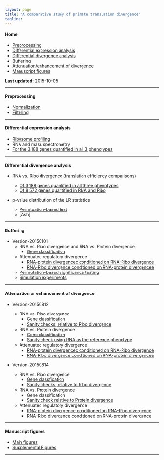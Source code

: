 ```yaml
---
layout: page
title: "A comparative study of primate translation divergence"
tagline: 
---
```


#### Home
  * [Preprocessing](#preprocessing)
  * [Differential expression analysis](#differential-expression)
  * [Differential divergence analysis](#differential-divergence)
  * [Buffering](#buffering)
  * [Attenuation/enhancement of divergence](#attenuation-divergence)
  * [Manuscript figures](#manuscript)

**Last updated:** 2015-10-05 

---

#### Preprocessing <a id = 'preprocessing'></a>

* [Normalization](pages/upcoming.html)
* [Filtering](pages/upcoming.html)

---

#### Differential expression analysis <a id = 'differential-expression'></a>

* [Ribosome profiling](project/analysis/DE-ribo.html)
* [RNA and mass spectrometry](pages/upcoming.html)
* [For the 3,188 genes quantified in all 3 phenotypes](pages/upcoming.html)

---

#### Differential divergence analysis <a id = 'differential-divergence'></a>

* RNA vs. Ribo divergence (translation efficiency comparisons)
    * [Of 3,188 genes quantified in all three phenotypes](project/analysis/compare-ribo-rna-divergence.html)
    * [Of 8,572 genes quantified in RNA and Ribo](project/analysis/compare-ribo-rna-quantified-in-sequencing.html)

* p-value distribution of the LR statistics
    * [Permtuation-based test](project/analysis/permutation-interaction-test.html)
    * [Ash]

---

#### Buffering <a id = 'buffering'></a>

* Version-20150101
    * RNA vs. Ribo divergence and RNA vs. Protein divergence
        * [Gene classification](project/analysis/rna-ribo-pro-buffering.html)
    * Attenuated regulatory divergence
        * [RNA-protein divergencec conditioned on RNA-Ribo divergence](project/analysis/TE-genes-ribo-pro-buffering.html)
        * [RNA-Ribo divergence conditioned on RNA-protein divergencee](project/analysis/buffering-rna-pro-v2.html)
	* [Permutation-based significance testing](project/analysis/null-data-1000.html)
	* [Simulation experiments](project/analysis/divergence-table-simulate.html)

---

#### Attenuation or enhancement of divergence <a id = 'attenuation-divergence'></a>

* Version-20150812
    * RNA vs. Ribo divergence
        * [Gene classification](project/analysis/compare-ribo-rna-direction-20150812.html)
        * [Sanity checks, relative to Ribo divergence](project/analysis/divergence-check-ribo-ref-20150812.html)
    * RNA vs. Protein divergence
        * [Gene classification](project/analysis/compare-rna-pro-divergence-20150812.html)
        * [Sanity check using RNA as the reference phenotype](project/analysis/divergence-check-pro-ref-20150812.html)
    * Attenuated regulatory divergence
        * [RNA-protein divergencec conditioned on RNA-Ribo divergence](project/analysis/translation-efficiency-protein-divergence-20150814.html)
        * [RNA-Ribo divergence conditioned on RNA-protein divergencee](project/analysis/translation-divergence-rna-protein-divergence-20150812.html)

* Version-20150814
    * RNA vs. Ribo divergence 
        * [Gene classfication](project/analysis/compare-ribo-rna-direction-20150814.html)
        * [Sanity checks, relative to Ribo divergence](project/analysis/divergence-check-ribo-ref-20150814.html)
    * RNA vs. Protein divergence
        * [Gene classification](project/analysis/compare-rna-pro-divergence-20150814.html)
        * [Sanity check relative to Protein divergence](project/analysis/divergence-check-pro-ref-20150814.html)
    * Attenuated regulatory divergence
        * [RNA-protein divergence conditioned on RNA-Ribo divergence](project/analysis/translation-efficiency-protein-divergence-20150814.html)
        * [RNA-Ribo divergence conditioned on RNA-protein divergence](project/analysis/translation-divergence-rna-protein-divergence-20150814.html)

---

#### Manuscript figures <a id = 'manuscript'></a>

* [Main figures](pages/upcoming.html)
* [Supplemental Figures](pages/upcoming.html)

---
